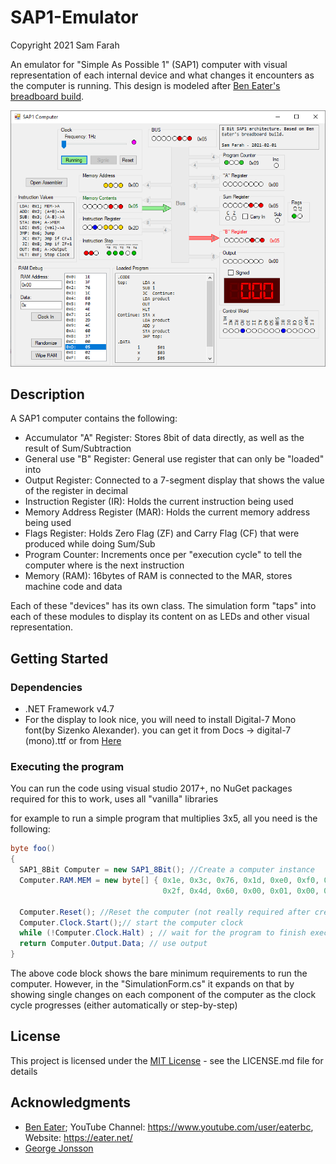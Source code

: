 # SAP1-Emulator

Copyright 2021 Sam Farah

An emulator for "Simple As Possible 1" (SAP1) computer with visual representation of each internal device and what changes it encounters as the computer is running.
This design is modeled after [Ben Eater's breadboard build](https://www.youtube.com/watch?v=HyznrdDSSGM&list=PLowKtXNTBypGqImE405J2565dvjafglHU&ab_channel=BenEater).

![SAP1 Screenshot](Docs/Sap1.png)

## Description

A SAP1 computer contains the following:
* Accumulator  "A" Register: Stores 8bit of data directly, as well as the result of Sum/Subtraction
* General use "B" Register: General use register that can only be "loaded" into
* Output Register:  Connected to a 7-segment display that shows the value of the register in decimal
* Instruction Register (IR): Holds the current instruction being used
* Memory Address Register (MAR): Holds the current memory address being used
* Flags Register: Holds Zero Flag (ZF) and Carry Flag (CF) that were produced while doing Sum/Sub
* Program Counter: Increments once per "execution cycle" to tell the computer where is the next instruction
* Memory (RAM): 16bytes of RAM is connected to the MAR, stores machine code and data

Each of these "devices" has its own class. The simulation form "taps" into each of these modules to display its content on as LEDs and other visual representation. 

## Getting Started

### Dependencies

* .NET Framework v4.7
* For the display to look nice, you will need to install Digital-7 Mono font(by Sizenko Alexander). you can get it from Docs -> digital-7 (mono).ttf or from [Here](https://fonts2u.com/download/digital-7-mono.font)

### Executing the program

You can run the code using visual studio 2017+, no NuGet packages required for this to work, uses all "vanilla" libraries

for example to run a simple program that multiplies 3x5, all you need is the following:
```C#
byte foo()
{
  SAP1_8Bit Computer = new SAP1_8Bit(); //Create a computer instance
  Computer.RAM.MEM = new byte[] { 0x1e, 0x3c, 0x76, 0x1d, 0xe0, 0xf0, 0x4e, 0x1d,
                                  0x2f, 0x4d, 0x60, 0x00, 0x01, 0x00, 0x03, 0x05 }; //load a program (multiply 3*5)

  Computer.Reset(); //Reset the computer (not really required after creating a new object instance)
  Computer.Clock.Start();// start the computer clock
  while (!Computer.Clock.Halt) ; // wait for the program to finish executing
  return Computer.Output.Data; // use output
}
```

The above code block shows the bare minimum requirements to run the computer. However, in the "SimulationForm.cs" it expands on that by showing single changes on each component of the computer as the clock cycle progresses (either automatically or step-by-step)

## License

This project is licensed under the [MIT License](http://en.wikipedia.org/wiki/MIT_License) - see the LICENSE.md file for details

## Acknowledgments
* [Ben Eater](https://github.com/beneater); YouTube Channel: https://www.youtube.com/user/eaterbc, Website: https://eater.net/
* [George Jonsson](https://www.codeproject.com/Articles/1095576/Bit-Field-in-Csharp-using-struct)
